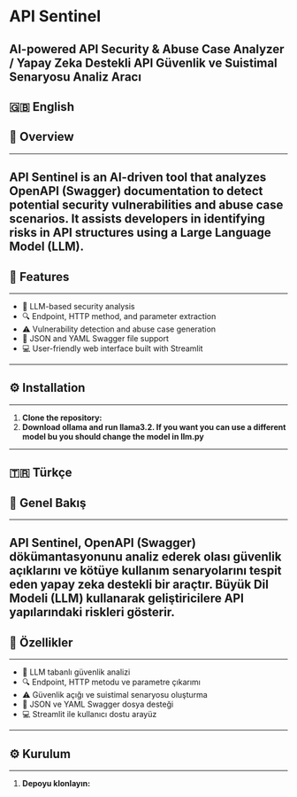 # API Sentinel
**AI-powered API Security & Abuse Case Analyzer / Yapay Zeka Destekli API Güvenlik ve Suistimal Senaryosu Analiz Aracı**
---

**🇬🇧 English**
---

## 📌 Overview 
---
API Sentinel is an AI-driven tool that analyzes OpenAPI (Swagger) documentation to detect potential security vulnerabilities and abuse case scenarios. It assists developers in identifying risks in API structures using a Large Language Model (LLM).
---

## 🚀 Features
---
- 🧠 LLM-based security analysis  
- 🔍 Endpoint, HTTP method, and parameter extraction  
- ⚠️ Vulnerability detection and abuse case generation  
- 📂 JSON and YAML Swagger file support  
- 💻 User-friendly web interface built with Streamlit  
---

## ⚙️ Installation
---
1. **Clone the repository:**
2. **Download ollama and run llama3.2. If you want you can use a different model bu you should change the model in llm.py**
---

**🇹🇷 Türkçe**
---

## 📌 Genel Bakış
---
API Sentinel, OpenAPI (Swagger) dökümantasyonunu analiz ederek olası güvenlik açıklarını ve kötüye kullanım senaryolarını tespit eden yapay zeka destekli bir araçtır. Büyük Dil Modeli (LLM) kullanarak geliştiricilere API yapılarındaki riskleri gösterir.
---

## 🚀 Özellikler
---
- 🧠 LLM tabanlı güvenlik analizi  
- 🔍 Endpoint, HTTP metodu ve parametre çıkarımı  
- ⚠️ Güvenlik açığı ve suistimal senaryosu oluşturma  
- 📂 JSON ve YAML Swagger dosya desteği  
- 💻 Streamlit ile kullanıcı dostu arayüz  
---

## ⚙️ Kurulum
---
1. **Depoyu klonlayın:**
```

